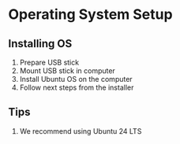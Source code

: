 # Operating System Setup

## Installing OS
1. Prepare USB stick
2. Mount USB stick in computer
3. Install Ubuntu OS on the computer
4. Follow next steps from the installer

## Tips
1. We recommend using Ubuntu 24 LTS 